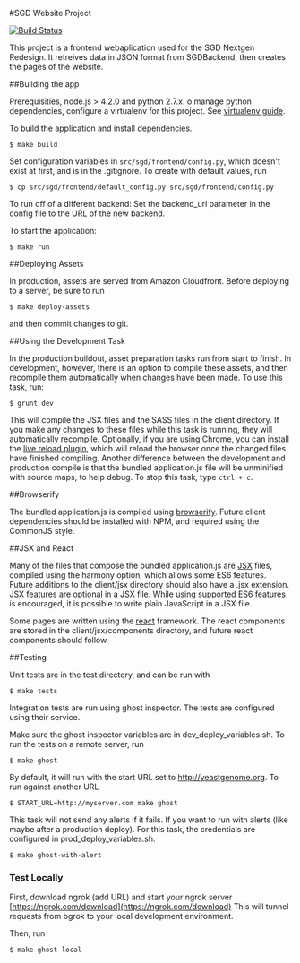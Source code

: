 #SGD Website Project

[![Build Status](https://travis-ci.org/yeastgenome/SGDFrontend.svg?branch=development)](https://travis-ci.org/yeastgenome/SGDFrontend)

This project is a frontend webaplication used for the SGD Nextgen Redesign. It retreives data in JSON format from
SGDBackend, then creates the pages of the website.

##Building the app

Prerequisities, node.js > 4.2.0 and python 2.7.x. o manage python dependencies, configure a virtualenv for this project. See [virtualenv guide](http://docs.python-guide.org/en/latest/dev/virtualenvs/).

To build the application and install dependencies.

    $ make build

Set configuration variables in `src/sgd/frontend/config.py`, which doesn't exist at first, and is in the .gitignore.  To create with default values, run

    $ cp src/sgd/frontend/default_config.py src/sgd/frontend/config.py

To run off of a different backend: Set the backend_url parameter in the config file to the URL of the new backend. 
    
To start the application:

    $ make run

##Deploying Assets

In production, assets are served from Amazon Cloudfront.  Before deploying to a server, be sure to run 

    $ make deploy-assets

and then commit changes to git.

##Using the Development Task

In the production buildout, asset preparation tasks run from start to finish.  In development, however, there is an option to compile these assets, and then recompile them automatically when changes have been made.  To use this task, run:

    $ grunt dev

This will compile the JSX files and the SASS files in the client directory.  If you make any changes to these files while this task is running, they will automatically recompile.  Optionally, if you are using Chrome, you can install the [live reload plugin](https://chrome.google.com/webstore/detail/livereload/jnihajbhpnppcggbcgedagnkighmdlei?hl=en), which will reload the browser once the changed files have finished compiling.  Another difference between the development and production compile is that the bundled application.js file will be unminified with source maps, to help debug.  To stop this task, type `ctrl + c`.

##Browserify

The bundled application.js is compiled using [browserify](http://browserify.org/).  Future client dependencies should be installed with NPM, and required using the CommonJS style.

##JSX and React

Many of the files that compose the bundled application.js are [JSX](http://jsx.github.io/) files, compiled using the harmony option, which allows some ES6 features.  Future additions to the client/jsx directory should also have a .jsx extension.  JSX features are optional in a JSX file.  While using supported ES6 features is encouraged, it is possible to write plain JavaScript in a JSX file.

Some pages are written using the [react](http://facebook.github.io/react/) framework.  The react components are stored in the client/jsx/components directory, and future react components should follow.

##Testing

Unit tests are in the test directory, and can be run with

    $ make tests

Integration tests are run using ghost inspector.  The tests are configured using their service.

Make sure the ghost inspector variables are in dev_deploy_variables.sh.  To run the tests on a remote server, run

    $ make ghost

By default, it will run with the start URL set to http://yeastgenome.org.  To run against another URL

    $ START_URL=http://myserver.com make ghost

This task will not send any alerts if it fails.  If you want to run with alerts (like maybe after a production deploy).  For this task, the credentials are configured in prod_deploy_variables.sh.

    $ make ghost-with-alert

### Test Locally

First, download ngrok (add URL) and start your ngrok server [https://ngrok.com/download](https://ngrok.com/download) This will tunnel requests from bgrok to your local development environment.

Then, run

    $ make ghost-local
